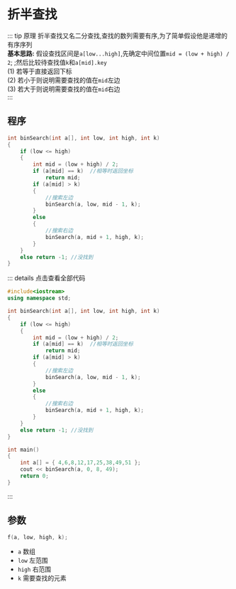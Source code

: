 # 折半查找

::: tip 原理
折半查找又名二分查找,查找的数列需要有序,为了简单假设他是递增的有序序列  
**基本思路:** 假设查找区间是`a[low...high]`,先确定中间位置`mid = (low + high) / 2`; ;然后比较待查找值`k`和`a[mid].key`  
(1) 若等于直接返回下标  
(2) 若小于则说明需要查找的值在`mid`左边  
(3) 若大于则说明需要查找的值在`mid`右边  
:::

## 程序

```cpp
int binSearch(int a[], int low, int high, int k)
{
	if (low <= high)
	{
		int mid = (low + high) / 2;
		if (a[mid] == k)  //相等时返回坐标
			return mid;
		if (a[mid] > k)
		{
			//搜索左边
			binSearch(a, low, mid - 1, k);
		}
		else
		{
			//搜索右边
			binSearch(a, mid + 1, high, k);
		}
	}
	else return -1; //没找到
}
```

::: details 点击查看全部代码
```cpp
#include<iostream>
using namespace std;

int binSearch(int a[], int low, int high, int k)
{
	if (low <= high)
	{
		int mid = (low + high) / 2;
		if (a[mid] == k)  //相等时返回坐标
			return mid;
		if (a[mid] > k)
		{
			//搜索左边
			binSearch(a, low, mid - 1, k);
		}
		else
		{
			//搜索右边
			binSearch(a, mid + 1, high, k);
		}
	}
	else return -1; //没找到
}

int main()
{
	int a[] = { 4,6,8,12,17,25,38,49,51 };
	cout << binSearch(a, 0, 8, 49);
	return 0;
}
```
:::

## 参数

```cpp
f(a, low, high, k);
```

 - `a` 数组
 - `low` 左范围
 - `high` 右范围
 - `k` 需要查找的元素


